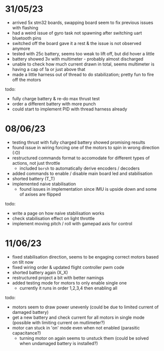 31/05/23
========
- arrived 5x stm32 boards, swapping board seem to fix previous issues with flashing
- had a weird issue of gyro task not spawning after switching uart bluetooth pins
- switched off the board gave it a rest & the issue is not observed anymore
- tested with 25c battery, seems too weak to lift off, but did hover a little
- battery showed 3v with multimeter - probably almost discharged
- unable to check how much current drawn in total, seems multimeter is having a cap of 1a or just above that
- made a little harness out of thread to do stabilization; pretty fun to fire off the motors

todo:
- fully charge battery & re-do max thrust test
- order a different battery with more punch
- could start to implement PID with thread harness already

08/06/23
========
- testing thrust with fully charged battery showed promising results
- found issue in wiring forcing one of the motors to spin in wrong direction (:O)
- restructured commands format to accomodate for different types of actions, not just throttle
  - included `borsh` to automatically derive encoders / decoders
- added commands to enable / disable main board led and stabilisation
- shorted battery (T_T)
- implemented naive stabilisation
  - found issues in implementation since IMU is upside down and some of axises are flipped

todo:
- write a page on how naive stabilisation works
- check stabilisation effect on light throttle
- implement moving pitch / roll with gamepad axis for control

11/06/23
========
- fixed stabilisation direction, seems to be engaging correct motors based on tilt now
- fixed wiring order & updated flight controller pwm code
- shorted battery again (X_X)
- restructured project a bit with better namings
- added testing mode for motors to only enable single one
  - currently it runs in order 1,2,3,4 then enabling all

todo:
- motors seem to draw power unevenly (could be due to limited current of damaged battery)
- get a new battery and check current for all motors in single mode (possible with limiting current on mutlimeter?)
- motor can stuck in 'on' mode even when not enabled (parasitic capacitance?)
  - turning motor on again seems to unstuck them (could be solved when undamaged battery is installed?)